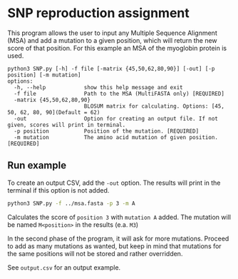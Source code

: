 # SNP reproduction assignment
This program allows the user to input any Multiple Sequence Alignment (MSA) and add a mutation to a given position, which will return the new score of that position. For this example an MSA of the myoglobin protein is used.

```
python3 SNP.py [-h] -f file [-matrix {45,50,62,80,90}] [-out] [-p position] [-m mutation]
options:
  -h, --help            show this help message and exit
  -f file               Path to the MSA (MultiFASTA only) [REQUIRED]
  -matrix {45,50,62,80,90}
                        BLOSUM matrix for calculating. Options: [45, 50, 62, 80, 90](Default = 62)
  -out                  Option for creating an output file. If not given, scores will print in terminal.
  -p position           Position of the mutation. [REQUIRED]
  -m mutation           The amino acid mutation of given position. [REQUIRED]
```

## Run example
To create an output CSV, add the `-out` option. The results will print in the terminal if this option is not added.

```bash
python3 SNP.py -f ../msa.fasta -p 3 -m A
```
Calculates the score of `position 3` with `mutation A` added. The mutation will be named `M<position>` in the results (e.a. `M3`)

In the second phase of the program, it will ask for more mutations. Proceed to add as many mutations as wanted, but keep in mind that mutations for the same positions will not be stored and rather overridden.

See `output.csv` for an output example.
